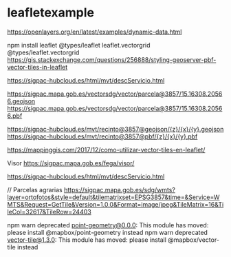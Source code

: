 # leafletexample

https://openlayers.org/en/latest/examples/dynamic-data.html

npm install leaflet @types/leaflet leaflet.vectorgrid @types/leaflet.vectorgrid
https://gis.stackexchange.com/questions/256888/styling-geoserver-pbf-vector-tiles-in-leaflet

https://sigpac-hubcloud.es/html/mvt/descServicio.html

https://sigpac.mapa.gob.es/vectorsdg/vector/parcela@3857/15.16308.20566.geojson
https://sigpac.mapa.gob.es/vectorsdg/vector/parcela@3857/15.16308.20566.pbf




https://sigpac-hubcloud.es/mvt/recinto@3857@geojson/{z}/{x}/{y}.geojson
https://sigpac-hubcloud.es/mvt/recinto@3857@pbf/{z}/{x}/{y}.pbf


https://mappinggis.com/2017/12/como-utilizar-vector-tiles-en-leaflet/

Visor
https://sigpac.mapa.gob.es/fega/visor/

https://sigpac-hubcloud.es/html/mvt/descServicio.html

// Parcelas agrarias
https://sigpac.mapa.gob.es/sdg/wmts?layer=ortofotos&style=default&tilematrixset=EPSG3857&time=&Service=WMTS&Request=GetTile&Version=1.0.0&Format=image/jpeg&TileMatrix=16&TileCol=32617&TileRow=24403






npm warn deprecated point-geometry@0.0.0: This module has moved: please install @mapbox/point-geometry instead
npm warn deprecated vector-tile@1.3.0: This module has moved: please install @mapbox/vector-tile instead